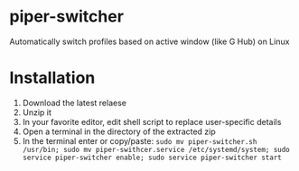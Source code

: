 # piper-switcher
Automatically switch profiles based on active window (like G Hub) on Linux

# Installation

1. Download the latest relaese
2. Unzip it
3. In your favorite editor, edit shell script to replace user-specific details
4. Open a terminal in the directory of the extracted zip
5. In the terminal enter or copy/paste: `sudo mv piper-switcher.sh /usr/bin; sudo mv piper-swithcer.service /etc/systemd/system; sudo service piper-switcher enable; sudo service piper-switcher start`
